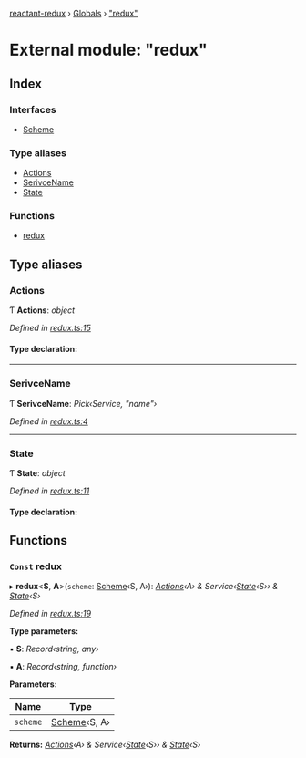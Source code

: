 [reactant-redux](../README.md) › [Globals](../globals.md) › ["redux"](_redux_.md)

# External module: "redux"

## Index

### Interfaces

* [Scheme](../interfaces/_redux_.scheme.md)

### Type aliases

* [Actions](_redux_.md#actions)
* [SerivceName](_redux_.md#serivcename)
* [State](_redux_.md#state)

### Functions

* [redux](_redux_.md#const-redux)

## Type aliases

###  Actions

Ƭ **Actions**: *object*

*Defined in [redux.ts:15](https://github.com/unadlib/reactant/blob/2a94e2e/packages/reactant-redux/src/redux.ts#L15)*

#### Type declaration:

___

###  SerivceName

Ƭ **SerivceName**: *Pick‹Service, "name"›*

*Defined in [redux.ts:4](https://github.com/unadlib/reactant/blob/2a94e2e/packages/reactant-redux/src/redux.ts#L4)*

___

###  State

Ƭ **State**: *object*

*Defined in [redux.ts:11](https://github.com/unadlib/reactant/blob/2a94e2e/packages/reactant-redux/src/redux.ts#L11)*

#### Type declaration:

## Functions

### `Const` redux

▸ **redux**<**S**, **A**>(`scheme`: [Scheme](../interfaces/_redux_.scheme.md)‹S, A›): *[Actions](_redux_.md#actions)‹A› & Service‹[State](_redux_.md#state)‹S›› & [State](_redux_.md#state)‹S›*

*Defined in [redux.ts:19](https://github.com/unadlib/reactant/blob/2a94e2e/packages/reactant-redux/src/redux.ts#L19)*

**Type parameters:**

▪ **S**: *Record‹string, any›*

▪ **A**: *Record‹string, function›*

**Parameters:**

Name | Type |
------ | ------ |
`scheme` | [Scheme](../interfaces/_redux_.scheme.md)‹S, A› |

**Returns:** *[Actions](_redux_.md#actions)‹A› & Service‹[State](_redux_.md#state)‹S›› & [State](_redux_.md#state)‹S›*
